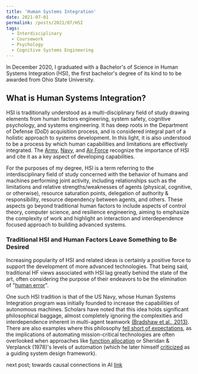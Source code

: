 ```yaml
---
title: 'Human Systems Integration'
date: 2021-07-01
permalink: /posts/2021/07/HSI
tags:
  - Interdisciplinary
  - Coursework
  - Psychology
  - Cognitive Systems Engineering
---
```




In December 2020, I graduated with a Bachelor's of Science in Human Systems Integration (HSI), the first bachelor's degree of its kind to to be awarded from Ohio State University.


## What is Human Systems Integration?
HSI is traditionally understood as a multi-disciplinary field of study drawing elements from human factors engineering, system safety, cognitive psychology, and systems engineering. It has deep roots in the Department of Defense (DoD) acquisition process, and is considered integral part of a holistic approach to systems development. In this light, it is also understood to be a process by which human capabilities and limitations are effectively integrated. The [Army](https://www.acqnotes.com/Attachments/HSI%20and%20ESOH%20Handbook%20for%20Pre%20MS%20A%20JCIDS%20and%20AoA%20Activities.pdf?_ga=2.130816399.1695205953.1625250278-595137530.1625250278), [Navy](https://nps.edu/documents/104395560/0/hsi_Masters_brochure_web_150427.pdf/42354142-4937-4155-a2f2-4346589438ff?t=1446069280000), and [Air Force](https://www.acqnotes.com/Attachments/Air%20Force%20Human%20System%20Integration%20Handbook.pdf?_ga=2.138026672.1695205953.1625250278-595137530.1625250278) recognize the importance of HSI and cite it as a key aspect of developing capabilities.



For the purposes of my degree, HSI is a term referring to the interdisciplinary field of study concerned with the behavior of humans and machines performing joint activity, including relationships such as the limitations and relative strengths/weaknesses of agents (physical, cognitive, or otherwise), resource saturation points, delegation of authority & responsibility, resource dependency between agents, and others. These aspects go beyond traditional human factors to include aspects of control theory, computer science, and resilience engineering, aiming to emphasize the complexity of work and highlight an interaction and interdependence focused approach to building advanced systems.


### Traditional HSI and Human Factors Leave Something to Be Desired
Increasing popularity of HSI and related ideas is certainly a positive force to support the development of more advanced technologies. That being said, traditional HF views associated with HSI lag greatly behind the state of the art, often considering the purpose of their endeavors to be the elimination of "[human error](https://apps.dtic.mil/sti/pdfs/ADA492127.pdf)". 


One such HSI tradition is that of the US Navy, whose Human Systems Integration program was initially founded to increase the capabilities of autonomous machines. Scholars have noted that this idea holds significant philosophical baggage, almost completely ignoring the complexities and interdependence inherent in multi-agent teamwork [(Bradshaw et al., 2013)](https://www.researchgate.net/publication/260304859_The_Seven_Deadly_Myths_of_Autonomous_Systems). There are also examples where this philosophy [fell short of expectations](https://features.propublica.org/navy-accidents/us-navy-crashes-japan-cause-mccain/), as the implications of automating mission-critical technologies are often overlooked when approaches like [function allocation](https://cyberleninka.org/article/n/1169062.pdf) or Sheridan & Verplanck (1978)'s levels of automation (which he later himself [criticized](https://journals.sagepub.com/doi/full/10.1177/1555343417724964) as a guiding system design framework). 


next post; towards causal connections in AI [link](https://plato.stanford.edu/entries/chinese-room/#SystRepl)
